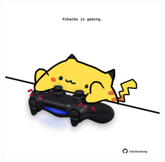 <!-- built at 27/05/2025, 19:00:31 UTC -->
<p align="center">
  <img width="500" height="500" src="./ReadmeImage.svg">
</p>
